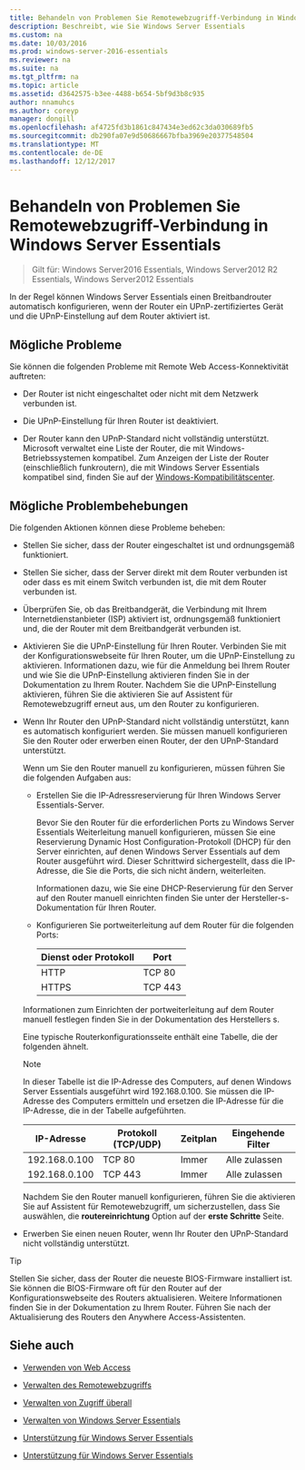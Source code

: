 ```yaml
---
title: Behandeln von Problemen Sie Remotewebzugriff-Verbindung in Windows Server Essentials
description: Beschreibt, wie Sie Windows Server Essentials
ms.custom: na
ms.date: 10/03/2016
ms.prod: windows-server-2016-essentials
ms.reviewer: na
ms.suite: na
ms.tgt_pltfrm: na
ms.topic: article
ms.assetid: d3642575-b3ee-4488-b654-5bf9d3b8c935
author: nnamuhcs
ms.author: coreyp
manager: dongill
ms.openlocfilehash: af4725fd3b1861c847434e3ed62c3da030689fb5
ms.sourcegitcommit: db290fa07e9d50686667bfba3969e20377548504
ms.translationtype: MT
ms.contentlocale: de-DE
ms.lasthandoff: 12/12/2017
---
```

# <a name="troubleshoot-remote-web-access-connectivity-in-windows-server-essentials"></a>Behandeln von Problemen Sie Remotewebzugriff-Verbindung in Windows Server Essentials
 
>Gilt für: Windows Server2016 Essentials, Windows Server2012 R2 Essentials, Windows Server2012 Essentials
  
 In der Regel können Windows Server Essentials einen Breitbandrouter automatisch konfigurieren, wenn der Router ein UPnP-zertifiziertes Gerät und die UPnP-Einstellung auf dem Router aktiviert ist.  
  
## <a name="possible-issues"></a>Mögliche Probleme  
 Sie können die folgenden Probleme mit Remote Web Access-Konnektivität auftreten:  
  
-   Der Router ist nicht eingeschaltet oder nicht mit dem Netzwerk verbunden ist.  
  
-   Die UPnP-Einstellung für Ihren Router ist deaktiviert.  
  
-   Der Router kann den UPnP-Standard nicht vollständig unterstützt. Microsoft verwaltet eine Liste der Router, die mit Windows-Betriebssystemen kompatibel. Zum Anzeigen der Liste der Router (einschließlich funkroutern), die mit Windows Server Essentials kompatibel sind, finden Sie auf der [Windows-Kompatibilitätscenter](https://www.microsoft.com/windows/compatibility/CompatCenter/Home).  
  
## <a name="possible-fixes"></a>Mögliche Problembehebungen  
 Die folgenden Aktionen können diese Probleme beheben:  
  
-   Stellen Sie sicher, dass der Router eingeschaltet ist und ordnungsgemäß funktioniert.  
  
-   Stellen Sie sicher, dass der Server direkt mit dem Router verbunden ist oder dass es mit einem Switch verbunden ist, die mit dem Router verbunden ist.  
  
-   Überprüfen Sie, ob das Breitbandgerät, die Verbindung mit Ihrem Internetdienstanbieter (ISP) aktiviert ist, ordnungsgemäß funktioniert und, die der Router mit dem Breitbandgerät verbunden ist.  
  
-   Aktivieren Sie die UPnP-Einstellung für Ihren Router. Verbinden Sie mit der Konfigurationswebseite für Ihren Router, um die UPnP-Einstellung zu aktivieren. Informationen dazu, wie für die Anmeldung bei Ihrem Router und wie Sie die UPnP-Einstellung aktivieren finden Sie in der Dokumentation zu Ihrem Router. Nachdem Sie die UPnP-Einstellung aktivieren, führen Sie die aktivieren Sie auf Assistent für Remotewebzugriff erneut aus, um den Router zu konfigurieren.  
  
-   Wenn Ihr Router den UPnP-Standard nicht vollständig unterstützt, kann es automatisch konfiguriert werden. Sie müssen manuell konfigurieren Sie den Router oder erwerben einen Router, der den UPnP-Standard unterstützt.  
  
     Wenn um Sie den Router manuell zu konfigurieren, müssen führen Sie die folgenden Aufgaben aus:  
  
    -   Erstellen Sie die IP-Adressreservierung für Ihren Windows Server Essentials-Server.  
  
         Bevor Sie den Router für die erforderlichen Ports zu Windows Server Essentials Weiterleitung manuell konfigurieren, müssen Sie eine Reservierung Dynamic Host Configuration-Protokoll (DHCP) für den Server einrichten, auf denen Windows Server Essentials auf dem Router ausgeführt wird. Dieser Schrittwird sichergestellt, dass die IP-Adresse, die Sie die Ports, die sich nicht ändern, weiterleiten.  
  
         Informationen dazu, wie Sie eine DHCP-Reservierung für den Server auf den Router manuell einrichten finden Sie unter der Hersteller-s-Dokumentation für Ihren Router.  
  
    -   Konfigurieren Sie portweiterleitung auf dem Router für die folgenden Ports:  
  
        |Dienst oder Protokoll|Port|  
        |-------------------------|----------|  
        |HTTP|TCP 80|  
        |HTTPS|TCP 443|  
  
     Informationen zum Einrichten der portweiterleitung auf dem Router manuell festlegen finden Sie in der Dokumentation des Herstellers s.  
  
     Eine typische Routerkonfigurationsseite enthält eine Tabelle, die der folgenden ähnelt.  
  
    > [!NOTE]
    >  In dieser Tabelle ist die IP-Adresse des Computers, auf denen Windows Server Essentials ausgeführt wird 192.168.0.100. Sie müssen die IP-Adresse des Computers ermitteln und ersetzen die IP-Adresse für die IP-Adresse, die in der Tabelle aufgeführten.  
  
    |IP-Adresse|Protokoll (TCP/UDP)|Zeitplan|Eingehende Filter|  
    |----------------|---------------------------|--------------|--------------------|  
    |192.168.0.100|TCP 80|Immer|Alle zulassen|  
    |192.168.0.100|TCP 443|Immer|Alle zulassen|  
  
     Nachdem Sie den Router manuell konfigurieren, führen Sie die aktivieren Sie auf Assistent für Remotewebzugriff, um sicherzustellen, dass Sie auswählen, die **routereinrichtung** Option auf der **erste Schritte** Seite.  
  
-   Erwerben Sie einen neuen Router, wenn Ihr Router den UPnP-Standard nicht vollständig unterstützt.  
  
> [!TIP]
>  Stellen Sie sicher, dass der Router die neueste BIOS-Firmware installiert ist. Sie können die BIOS-Firmware oft für den Router auf der Konfigurationswebseite des Routers aktualisieren. Weitere Informationen finden Sie in der Dokumentation zu Ihrem Router. Führen Sie nach der Aktualisierung des Routers den Anywhere Access-Assistenten.  
  
## <a name="see-also"></a>Siehe auch  
  
-   [Verwenden von Web Access](../use/Use-Remote-Web-Access-in-Windows-Server-Essentials.md)  
  
-   [Verwalten des Remotewebzugriffs](../manage/Manage-Remote-Web-Access-in-Windows-Server-Essentials.md)  
  
-   [Verwalten von Zugriff überall](../manage/Manage-Anywhere-Access-in-Windows-Server-Essentials.md)  
  
-   [Verwalten von Windows Server Essentials](../manage/Manage-Windows-Server-Essentials.md)  
  

-   [Unterstützung für Windows Server Essentials](Support-Windows-Server-Essentials.md)

-   [Unterstützung für Windows Server Essentials](../support/Support-Windows-Server-Essentials.md)

